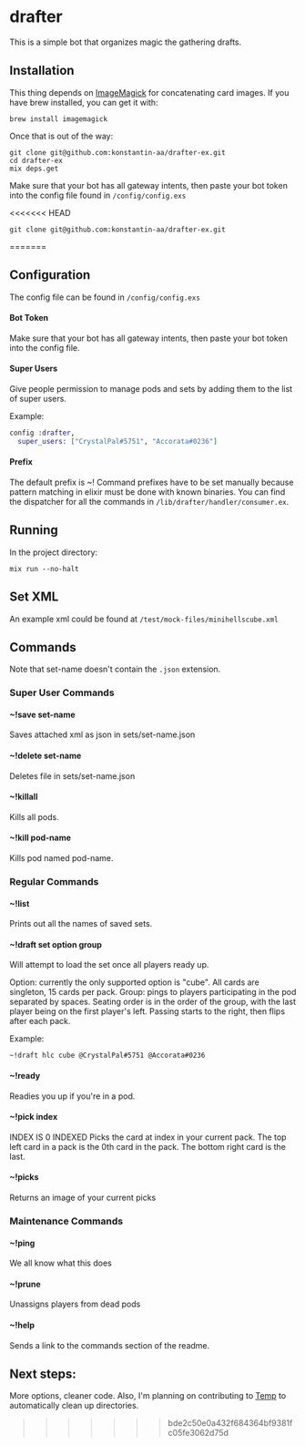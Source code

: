 # drafter
This is a simple bot that organizes magic the gathering drafts.

## Installation
This thing depends on [ImageMagick](https://imagemagick.org/script/download.php) for concatenating card images.
If you have brew installed, you can get it with:
```shell
brew install imagemagick
```
Once that is out of the way:
```shell
git clone git@github.com:konstantin-aa/drafter-ex.git
cd drafter-ex
mix deps.get
```
Make sure that your bot has all gateway intents, then paste your bot token into the config file found in ```/config/config.exs```

<<<<<<< HEAD
```shell
git clone git@github.com:konstantin-aa/drafter-ex.git
```
=======
## Configuration
The config file can be found in ```/config/config.exs```
#### Bot Token
Make sure that your bot has all gateway intents, then paste your bot token into the config file.
#### Super Users
Give people permission to manage pods and sets by adding them to the list of super users.

Example:
```elixir
config :drafter,
  super_users: ["CrystalPal#5751", "Accorata#0236"]
 ```
#### Prefix
The default prefix is ~!
Command prefixes have to be set manually because pattern matching in elixir must be done with known binaries.
You can find the dispatcher for all the commands in ```/lib/drafter/handler/consumer.ex```.
  
## Running
In the project directory:
```shell
mix run --no-halt
```
## Set XML
An example xml could be found at ```/test/mock-files/minihellscube.xml```
## Commands
Note that set-name doesn't contain the ```.json``` extension.
### Super User Commands

#### ~!save set-name
Saves attached xml as json in sets/set-name.json

#### ~!delete set-name
Deletes file in sets/set-name.json

#### ~!killall
Kills all pods.

#### ~!kill pod-name
Kills pod named pod-name.

### Regular Commands
#### ~!list
Prints out all the names of saved sets.

#### ~!draft set option group
Will attempt to load the set once all players ready up.

Option: currently the only supported option is "cube". All cards are singleton, 15 cards per pack.
Group: pings to players participating in the pod separated by spaces.
Seating order is in the order of the group, with the last player being on the first player's left.
Passing starts to the right, then flips after each pack.

Example:
```
~!draft hlc cube @CrystalPal#5751 @Accorata#0236
```
#### ~!ready
Readies you up if you're in a pod.
#### ~!pick index
INDEX IS 0 INDEXED
Picks the card at index in your current pack.
The top left card in a pack is the 0th card in the pack. The bottom right card is the last.

#### ~!picks
Returns an image of your current picks
### Maintenance Commands
#### ~!ping
We all know what this does
#### ~!prune
Unassigns players from dead pods
#### ~!help
Sends a link to the commands section of the readme.
## Next steps:
More options, cleaner code. Also, I'm planning on contributing to [Temp](https://github.com/danhper/elixir-temp) to automatically clean up directories.
>>>>>>> bde2c50e0a432f684364bf9381fc05fe3062d75d

